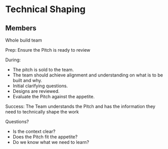 # Technical Shaping

## Members
Whole build team

Prep: Ensure the Pitch is ready to review

During:
- The pitch is sold to the team. 
- The team should achieve alignment and understanding on what is to be built and why. 
- Initial clarifying questions.
- Designs are reviewed. 
- Evaluate the Pitch against the appetite.

Success: The Team understands the Pitch and has the information they need to
technically shape the work

Questions?

- Is the context clear?
- Does the Pitch fit the appetite?
- Do we know what we need to learn?
